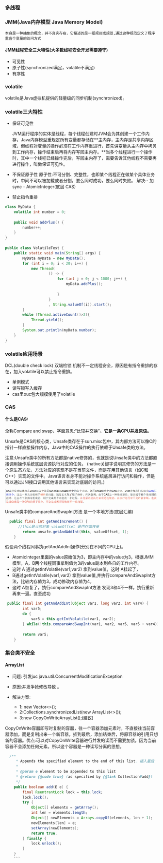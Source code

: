 ### 多线程 
### JMM(Java内存模型 Java Memory Model)

    本身是一种抽象的概念，并不真实存在，它描述的是一组规则或规范,通过这种规范定义了程序重各个变量的访问方式 
#### JMM线程安全三大特性(大多数线程安全开发需要遵守)

- 可见性
- 原子性(synchronized满足，volatile不满足)
- 有序性

### volatile

volatile是Java虚拟机提供的轻量级的同步机制(synchronized)。

### volatile三大特性
- 保证可见性

    JVM运行程序的实体是线程，每个线程创建时JVM会为其创建一个工作内存，Java内存模型重规定所有变量都存储在**主内存，主内存是共享内存区域，但线程对变量的操作必须在工作内存重进行，首先讲变量从主内存中拷贝到工作内存，操作结束后再将内存写回主内存。**当多个线程进行一个操作时，其中一个线程已经操作完后，写回主内存了，需要告诉其他线程不需要再进行操作，叫做保证可见性。
- 不保证原子性
    原子性:不可分割、完整性，也即某个线程正在做某个具体业务时，中间不可以被加载或者分割，要么同时成功，要么同时失败。
    解决:- 加sync
        - AtomicInteger(底层 CAS)
- 禁止指令重排

```java
class MyData {
    volatile int number = 0;

    public void addPlus() {
        number++;
    }
}

public class VolatileTest {
    public static void main(String[] args) {
        MyData myData = new MyData();
        for (int i = 0; i < 20; i++) {
            new Thread(
                    () -> {
                        for (int j = 0; j < 1000; j++) {
                            myData.addPlus();

                        }
                    }
                    , String.valueOf(i)).start();
        }
        while (Thread.activeCount()>2){
            Thread.yield();
        }
        System.out.println(myData.number);
    }
}
```


### volatile应用场景

DCL(double check lock) 双端检锁 机制不一定线程安全，原因是有指令重排的存在，加入volatile可以禁止指令重排。

- 单例模式
- 读写锁写入缓存
- cas里ouc包大规模使用了volatile



### CAS

#### 什么是CAS:

全称Compare and swap，字面意思:“比较并交换”。**它是一条CPU并发原语。**

Unsafe是CAS的核心类，Unsafe类存在于sun.misc包中，其内部方法可以像C的指针一样直接操作内存，Java中的CAS操作的执行依赖于Unsafe类的方法。

注意:Unsafe类中的所有方法都是native修饰的，也就是说Unsafe类中的方法都直接调用操作系统底层资源执行对应的任务。
(native关键字说明其修饰的方法是一个原生态方法，方法对应的实现不是在当前文件，而是在用其他语言（如C和C++）实现的文件中。Java语言本身不能对操作系统底层进行访问和操作，但是可以通过JNI接口调用其他语言来实现对底层的访问。)

![](/img/java/CAS.png)

Unsafe类中的compareAndSwapInt方法 是一个本地方法(底层汇编)

```java
  public final int getAndIncrement() {
      //this是当前对象 valueOffset 是内存偏移量
        return unsafe.getAndAddInt(this, valueOffset, 1);
    }

```
假设两个线程同事执getAndAddInt操作(分别在不同的CPU上)。

- AtomicInteger里面的value原始值为3，即主内存中的value为3，根据JMM 模型，A，B两个线程同事拿到值为3的value副本到各自的工作内存。
- 这时 A 通过getIntVolatile(var1,var2) 拿到value值，这时 A挂起了，
- B通过getIntVolatile(var1,var2) 拿到value值,并执行compareAndSwapInt方法，比较内存值为3，成功修改内存值为4，
- 这时 A恢复了，执行compareAndSwapInt方法 发现3和4不一样，执行重新再来一遍。直至成功
  
```java
 public final int getAndAddInt(Object var1, long var2, int var4) {
        int var5;
        do {
            var5 = this.getIntVolatile(var1, var2);
        } while(!this.compareAndSwapInt(var1, var2, var5, var5 + var4));

        return var5;
    }
````

### 集合类不安全

#### ArrayList

- 问题: 引发juc java.util.ConcurrentModificationException

- 原因:并发争抢修改导致 。

- 解决方案: 
  - 1: new Vector<>();
  - 2:Collections.synchronizedList(new ArrayList<>());
  - 3:new CopyOnWriteArrayList();(建议)

CopyOnWrite容器即写时复制的容器，往一个容器添加元素时，不直接往当前容器添加，而是复制出来一个新容器，插到最后，添加结束后，将原容器的引用只想新的容器。优点:可以对CopyOnWrite容器进行并发的读而不需要加锁，因为当前容器不会添加任何元素。所以这个容器是一种读写分离的思想。

```java
  /**
     * Appends the specified element to the end of this list. 插入最后
     *
     * @param e element to be appended to this list
     * @return {@code true} (as specified by {@link Collection#add})
     */
    public boolean add(E e) {
        final ReentrantLock lock = this.lock;
        lock.lock();
        try {
            Object[] elements = getArray();
            int len = elements.length;
            Object[] newElements = Arrays.copyOf(elements, len + 1);
            newElements[len] = e;
            setArray(newElements);
            return true;
        } finally {
            lock.unlock();
        }
    }
    ```

